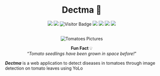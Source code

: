<div align="center">
  <h1 style="text-align: center;">Dectma 🍅</h1>
  <img src="https://img.shields.io/github/workflow/status/manabil/dectma/CI%20Testing?style=for-the-badge">
  <img src="https://img.shields.io/github/license/manabil/dectma?style=for-the-badge">
  <img alt="Visitor Badge" src="https://visitor-badge.feriirawann.repl.co?username=manabil&repo=dectma&label=VISITOR&style=for-the-badge&color=%232BFF84&contentType=svg">
  <img src="https://img.shields.io/github/repo-size/manabil/dectma?style=for-the-badge">
  <img src="https://img.shields.io/github/issues-closed/manabil/dectma?style=for-the-badge&color=blue">
  <img src="https://img.shields.io/github/issues-pr-closed/manabil/dectma?style=for-the-badge&color=blue">
  <img src="https://img.shields.io/github/contributors/manabil/dectma?style=for-the-badge"></br></br>

  ![Tomatoes Pictures](https://www.healthifyme.com/blog/wp-content/uploads/2022/01/Benefits-of-Tomatoes-750x375.jpeg)
  </br>
  <p>
    <b>Fun Fact </b>💡</br>
    <q><i>Tomato seedlings have been grown in space before!</i></q>
  </p>

</div>

***Dectma*** is a web application to detect diseases in tomatoes through image detection on tomato leaves using YoLo
